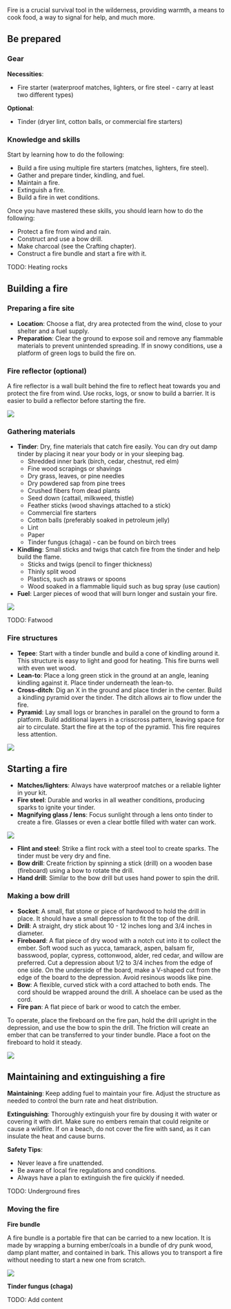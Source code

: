 Fire is a crucial survival tool in the wilderness, providing warmth, a means to cook food, a way to signal for help, and much more.

## Be prepared

### Gear
**Necessities**:
- Fire starter (waterproof matches, lighters, or fire steel - carry at least two different types)

**Optional**:
- Tinder (dryer lint, cotton balls, or commercial fire starters)

### Knowledge and skills
Start by learning how to do the following:
- Build a fire using multiple fire starters (matches, lighters, fire steel).
- Gather and prepare tinder, kindling, and fuel.
- Maintain a fire.
- Extinguish a fire.
- Build a fire in wet conditions.

Once you have mastered these skills, you should learn how to do the following:
- Protect a fire from wind and rain.
- Construct and use a bow drill.
- Make charcoal (see the Crafting chapter).
- Construct a fire bundle and start a fire with it.

TODO: Heating rocks

## Building a fire

### Preparing a fire site
- **Location**: Choose a flat, dry area protected from the wind, close to your shelter and a fuel supply.
- **Preparation**: Clear the ground to expose soil and remove any flammable materials to prevent unintended spreading. If in snowy conditions, use a platform of green logs to build the fire on.

### Fire reflector (optional)
A fire reflector is a wall built behind the fire to reflect heat towards you and protect the fire from wind. Use rocks, logs, or snow to build a barrier. It is easier to build a reflector before starting the fire.

![](file:///android_asset/survival_guide/56.webp)

### Gathering materials

- **Tinder**: Dry, fine materials that catch fire easily. You can dry out damp tinder by placing it near your body or in your sleeping bag.
  - Shredded inner bark (birch, cedar, chestnut, red elm)
  - Fine wood scrapings or shavings
  - Dry grass, leaves, or pine needles
  - Dry powdered sap from pine trees
  - Crushed fibers from dead plants
  - Seed down (cattail, milkweed, thistle)
  - Feather sticks (wood shavings attached to a stick)
  - Commercial fire starters
  - Cotton balls (preferably soaked in petroleum jelly)
  - Lint
  - Paper
  - Tinder fungus (chaga) - can be found on birch trees
- **Kindling**: Small sticks and twigs that catch fire from the tinder and help build the flame.
  - Sticks and twigs (pencil to finger thickness)
  - Thinly split wood
  - Plastics, such as straws or spoons
  - Wood soaked in a flammable liquid such as bug spray (use caution)
- **Fuel**: Larger pieces of wood that will burn longer and sustain your fire.

![](file:///android_asset/survival_guide/58.webp)

TODO: Fatwood

### Fire structures

- **Tepee**: Start with a tinder bundle and build a cone of kindling around it. This structure is easy to light and good for heating. This fire burns well with even wet wood.
- **Lean-to**: Place a long green stick in the ground at an angle, leaning kindling against it. Place tinder underneath the lean-to.
- **Cross-ditch**: Dig an X in the ground and place tinder in the center. Build a kindling pyramid over the tinder. The ditch allows air to flow under the fire.
- **Pyramid**: Lay small logs or branches in parallel on the ground to form a platform. Build additional layers in a crisscross pattern, leaving space for air to circulate. Start the fire at the top of the pyramid. This fire requires less attention.

![](file:///android_asset/survival_guide/59.webp)

## Starting a fire

- **Matches/lighters**: Always have waterproof matches or a reliable lighter in your kit.
- **Fire steel**: Durable and works in all weather conditions, producing sparks to ignite your tinder.
- **Magnifying glass / lens**: Focus sunlight through a lens onto tinder to create a fire. Glasses or even a clear bottle filled with water can work.

![](file:///android_asset/survival_guide/61.webp)

- **Flint and steel**: Strike a flint rock with a steel tool to create sparks. The tinder must be very dry and fine.
- **Bow drill**: Create friction by spinning a stick (drill) on a wooden base (fireboard) using a bow to rotate the drill.
- **Hand drill**: Similar to the bow drill but uses hand power to spin the drill.

### Making a bow drill
- **Socket**: A small, flat stone or piece of hardwood to hold the drill in place. It should have a small depression to fit the top of the drill.
- **Drill**: A straight, dry stick about 10 - 12 inches long and 3/4 inches in diameter.
- **Fireboard**: A flat piece of dry wood with a notch cut into it to collect the ember. Soft wood such as yucca, tamarack, aspen, balsam fir, basswood, poplar, cypress, cottonwood, alder, red cedar, and willow are preferred. Cut a depression about 1/2 to 3/4 inches from the edge of one side. On the underside of the board, make a V-shaped cut from the edge of the board to the depression. Avoid resinous woods like pine.
- **Bow**: A flexible, curved stick with a cord attached to both ends. The cord should be wrapped around the drill. A shoelace can be used as the cord.
- **Fire pan**: A flat piece of bark or wood to catch the ember.

To operate, place the fireboard on the fire pan, hold the drill upright in the depression, and use the bow to spin the drill. The friction will create an ember that can be transferred to your tinder bundle. Place a foot on the fireboard to hold it steady.

![](file:///android_asset/survival_guide/64.webp)

## Maintaining and extinguishing a fire

**Maintaining**: Keep adding fuel to maintain your fire. Adjust the structure as needed to control the burn rate and heat distribution.

**Extinguishing**: Thoroughly extinguish your fire by dousing it with water or covering it with dirt. Make sure no embers remain that could reignite or cause a wildfire. If on a beach, do not cover the fire with sand, as it can insulate the heat and cause burns.

**Safety Tips**:

- Never leave a fire unattended.
- Be aware of local fire regulations and conditions.
- Always have a plan to extinguish the fire quickly if needed.

TODO: Underground fires

### Moving the fire

**Fire bundle**

A fire bundle is a portable fire that can be carried to a new location. It is made by wrapping a burning ember/coals in a bundle of dry punk wood, damp plant matter, and contained in bark. This allows you to transport a fire without needing to start a new one from scratch.

![](file:///android_asset/survival_guide/66.webp)

**Tinder fungus (chaga)**

TODO: Add content